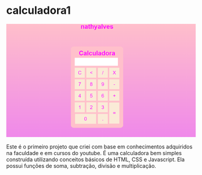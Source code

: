 # calculadora1

<img src="capturadetela.PNG">

Este é o primeiro projeto que criei com base em conhecimentos adquiridos na faculdade e em cursos do youtube. É uma calculadora bem simples construída utilizando conceitos básicos de HTML, CSS e Javascript. Ela possui funções de soma, subtração, divisão e multiplicação.
